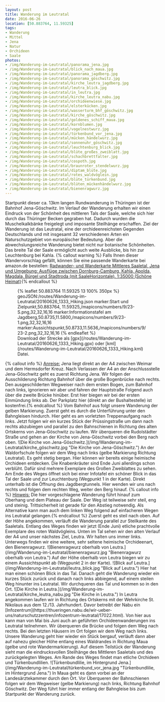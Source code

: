 ```yaml
---
layout: post
title: Wanderung im Leutratal
date: 2016-06-26
location: [50.883764, 11.59325]
tags:
- Wanderung
- Mittel
- Jena
- Natur
- Orchideen
- Saale
photos:
- /img/Wanderung-im-Leutratal/panorama_jena.jpg
- /img/Wanderung-im-Leutratal/blick_nach_maua.jpg
- /img/Wanderung-im-Leutratal/panorama_jagdberg.jpg
- /img/Wanderung-im-Leutratal/panorama_göschwitz.jpg
- /img/Wanderung-im-Leutratal/kirche_leutra_jagdberg.jpg
- /img/Wanderung-im-Leutratal/leutra_blick.jpg
- /img/Wanderung-im-Leutratal/in_leutra.jpg
- /img/Wanderung-im-Leutratal/kirche_leutra_nabu.jpg
- /img/Wanderung-im-Leutratal/orchideenwiese.jpg
- /img/Wanderung-im-Leutratal/elsterkücken.jpg
- /img/Wanderung-im-Leutratal/wasserturm_bhf_göschwitz.jpg
- /img/Wanderung-im-Leutratal/kirche_göschwitz.jpg
- /img/Wanderung-im-Leutratal/goldenes_schiff_maua.jpg
- /img/Wanderung-im-Leutratal/kornblumen.jpg
- /img/Wanderung-im-Leutratal/vogelnestwurz.jpg
- /img/Wanderung-im-Leutratal/türkenbund_vor_jena.jpg
- /img/Wanderung-im-Leutratal/mücken_händelwurz.jpg
- /img/Wanderung-im-Leutratal/sonnenuhr_göschwitz.jpg
- /img/Wanderung-im-Leutratal/leuchtenburg_blick.jpg
- /img/Wanderung-im-Leutratal/blüte_großes_zweiblatt.jpg
- /img/Wanderung-im-Leutratal/schachbrettfalter.jpg
- /img/Wanderung-im-Leutratal/cospoth.jpg
- /img/Wanderung-im-Leutratal/braunroter_stendelwurz.jpg
- /img/Wanderung-im-Leutratal/diptam_blüte.jpg
- /img/Wanderung-im-Leutratal/rotes_waldvöglein.jpg
- /img/Wanderung-im-Leutratal/blüte_türkenbund.jpg
- /img/Wanderung-im-Leutratal/blüten_mückenhändelwurz.jpg
- /img/Wanderung-im-Leutratal/bienenragwurz.jpg
---
```

Startpunkt dieser ca. 13km langen Rundwanderung in Thüringen ist der Bahnhof Jena-Göschwitz. Im Verlauf der Wanderung erhalten wir einen Eindruck von der Schönheit des mittleren Tals der Saale, welche sich hier durch das Thüringer Becken gegraben hat. Dadurch wurden die Muschelkalkbänke freigelegt und imposante Steilhänge erschaffen. Ziel der Wanderung ist das Leutratal, eine der orchideenreichsten Gegenden Deutschlands und mit insgesamt 32 verschiedenen Arten ein Naturschutzgebiet von europäischer Bedeutung. Aber die abwechslungsreiche Wanderung bietet nicht nur botanische Schönheiten. Das breite Tal der Saale ermöglicht auch weite Ausblicke, bis hin zur Leuchtenburg bei Kahla.
{% callout warning %}
Falls Ihnen dieser Wandervorschlag gefällt, können Sie eine passende Wanderkarte bei amazon.de bestellen:
<a rel="nofollow" href="https://www.amazon.de/Radwander--Wanderkarte-Mittleres-Saaletal-Umgebung/dp/3895910988/ref=as_li_ss_tl?ie=UTF8&qid=1467123538&sr=8-1&keywords=Wanderkarte+Jena&linkCode=ll1&tag=thueringergip-21&linkId=0abeccb38575fb28cf2315fd81bdcf70
">Radwander- und Wanderkarte Mittleres Saaletal, Jena und Umgebung: Ausflüge zwischen Dornburg-Camburg, Kahla, Apolda, Magdala, Bürgel und Stadtroda (mit SaaleHorizontale). 1:35000 (Schöne Heimat)</a><img src="http://ir-de.amazon-adsystem.com/e/ir?t=thueringergip-21&l=as2&o=3&a=3895910988" width="1" height="1" border="0" alt="" style="border:none !important; margin:0px !important;" />{% endcallout %}
<figure>
{% leaflet 50.883764 11.59325 13 100% 350px %}
geoJSON:/routes/Wanderung-im-Leutratal/20160626_1333_Hiking.json
marker:Start und Zielpunkt,50.883764, 11.59325,/mapicons/numbers/9/23-S.png,32,32,16,16
marker:Informationstafel am Jagdberg,50.8735,11.5800,/mapicons/numbers/9/23-1.png,32,32,16,16
marker:Aussichtspunkt,50.8733,11.5636,/mapicons/numbers/9/23-2.png,32,32,16,16
{% endleaflet %}
<figcaption>Download der Strecke als [gpx](/routes/Wanderung-im-Leutratal/20160626_1333_Hiking.gpx) oder [kml](/routes/Wanderung-im-Leutratal/20160626_1333_Hiking.kml) Datei.</figcaption></figure>
<!-- more -->{% callout info %}
<u>Anreise:</u> Jena liegt direkt an der A4 zwischen Weimar und dem Hermsdorfer Kreuz. Nach Verlassen der A4 an der Anschlussstelle Jena-Göschwitz geht es zuerst Richtung Jena. Wir folgen der Ausschilderung Richtung Bahnhof über die große Bogenbrücke nach rechts. Den ausgeschilderten Wegweiser nach dem ersten Bogen, zum Bahnhof nach links, ignorieren wir aber und fahren der Hauptstraße Folgend auch über die zweite Brücke hinüber. Erst hier biegen wir bei der ersten Einmündung links ab. Der Parkplatz hier (direkt an der Bushaltestelle) ist kostenfrei.{% endcallout %}
Vom Bahnhof aus folgt unsere Wanderung der gelben Markierung. Zuerst geht es durch die Unterführung unter den Bahngleisen hindurch. Hier geht es am vorletzten Treppenaufgang nach links. Jetzt folgen wir ein kurzes Stück der Prüssingstraße um dann nach rechts abzubiegen und parallel zu den Bahnschienen in Richtung des alten Ortskerns von Jena-Göschwitz zu laufen. Wir überqueren die Rudolstädter Straße und gehen an der Kirche von Jena-Göschwitz vorbei den Berg nach oben.
![Die Kirche von Jena-Göschwitz.](/img/Wanderung-im-Leutratal/kirche_göschwitz.jpg "Die Kirche von Jena-Göschwitz.")
An der Waldorfschule folgen wir dem Weg nach links (gelbe Markierung Richtung Leutratal). Es geht stetig bergan. Hier können wir bereits einige heimische Orchideen entdecken. Die Knabenkräuter sind Ende Juni allerdings schon verblüht. Dafür sind mehrere Exemplare des Großen Zweiblattes zu sehen. Am Ende des Weges öffnet sich bei einer Infotafel ein schöner Blick in das Tal der Saale und zur Leuchtenburg (Wegpunkt 1 in der Karte). Direkt unterhalb ist die Öffnung des Jagdbergtunnels. Hier wenden wir uns nach rechts und folgen dem rechten Weg, weiter den Berg hinauf.
{% callout info %}
<u>Hinweis:</u> Die hier vorgeschlagene Wanderung führt hinauf zum Oberhang und dem Plateau der Saale. Der Weg ist teilweise sehr steil, eng und steinig. Trittsicherheit ist gerade für den Abstieg notwendig. Als Alternative kann man auch dem linken Weg folgend auf einfacheren Wegen ins Leutratal gelangen.{% endcallout %}
Zuerst geht es steil nach oben. Auf der Höhe angekommen, verläuft die Wanderung parallel zur Steilkante des Saaletals. Entlang des Weges finden wir jetzt (Ende Juni) etliche prachtvolle Exemplare des roten Waldvögleins. Unten im Tal sehen wir den alten Verlauf der A4 und  unser nächstes Ziel, Leutra. Wir halten uns immer links. Unterwegs finden wir eine weitere, sehr seltene heimische Orchideenart, den Bienenragwurz.
![Bienenragwurz oberhalb von Leutra.](/img/Wanderung-im-Leutratal/bienenragwurz.jpg "Bienenragwurz oberhalb von Leutra.")
Auf der Höhe oberhalb von Leutra biegen wir zu einem Aussichtspunkt ab (Wegpunkt 2 in der Karte).
![Blick auf Leutra.](/img/Wanderung-im-Leutratal/leutra_blick.jpg "Blick auf Leutra.")
Hier hat man einen schönen Blick in das Tal. Danach geht die Wanderung wieder ein kurzes Stück zurück und danach nach links abbiegend, auf einem steilen Weg hinunter ins Leutratal. Wir durchqueren das Tal und kommen so in den Ort.
![Die Kirche in Leutra.](/img/Wanderung-im-Leutratal/kirche_leutra_nabu.jpg "Die Kirche in Leutra.")
In Leutra angekommen laufen wir in Richtung des Ortskerns mit der Wehrkirche St. Nikolaus aus dem 12./13. Jahrhundert. Davor betreibt der Nabu ein [Infozentrum](https://thueringen.nabu.de/wir-ueber-uns/naturschutzzentren/infozentrum-leutratal/17022.html). Von hier aus kann man von Mai bis Juni auch an geführten Orchideenwanderungen ins Leutratal teilnehmen.
Wir überqueren die Brücke und folgen dem Weg nach rechts. Bei den letzten Häusern im Ort folgen wir dem Weg nach links. Unsere Wanderung geht hier wieder ein Stück bergauf, verläuft dann aber auf nahezu gleicher Höhe entlang eines Waldrandes in Richtung Maua (gelbe und rote Wandermarkierung). Auf diesem Teilstück der Wanderung sieht man die eindrucksvollen Steilhänge des Mittleren Saaletals und des zurückgelegten Weges. Am Rande des Weges findet man etliche Orchideen und Türkenbundlilien.
![Türkenbundlilie, im Hintergrund Jena.](/img/Wanderung-im-Leutratal/türkenbund_vor_jena.jpg "Türkenbundlilie, im Hintergrund Jena.")
In Maua geht es dann vorbei an der Landesärztekammer durch den Ort. Vor Überqueren der Bahnschienen folgen wir dem Wegweiser (gelbe Markierung) nach links, Richtung Bahnhof Göschwitz. Der Weg führt hier immer entlang der Bahngleise bis zum Startpunkt der Wanderung zurück.
